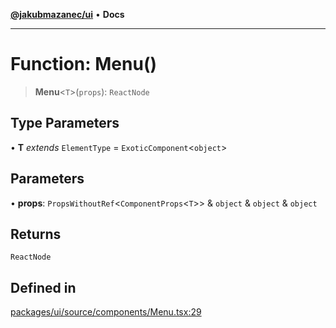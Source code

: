 [**@jakubmazanec/ui**](../README.md) • **Docs**

---

# Function: Menu()

> **Menu**\<`T`\>(`props`): `ReactNode`

## Type Parameters

• **T** _extends_ `ElementType` = `ExoticComponent`\<`object`\>

## Parameters

• **props**: `PropsWithoutRef`\<`ComponentProps`\<`T`\>\> & `object` & `object` & `object`

## Returns

`ReactNode`

## Defined in

[packages/ui/source/components/Menu.tsx:29](https://github.com/jakubmazanec/tools/blob/4809b04453aafb35a917917e0b4964a9ec0cd132/packages/ui/source/components/Menu.tsx#L29)
